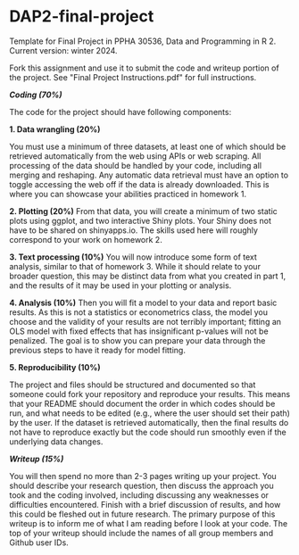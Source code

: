 # DAP2-final-project
Template for Final Project in PPHA 30536, Data and Programming in R 2. Current version: winter 2024.

Fork this assignment and use it to submit the code and writeup portion of the project. See "Final Project Instructions.pdf" for full instructions. 

_**Coding (70%)**_

The code for the project should have following components:

**1.	Data wrangling (20%)**

You must use a minimum of three datasets, at least one of which should be retrieved automatically from the web using APIs or web scraping. All processing of the data should be handled by your code, including all merging and reshaping. Any automatic data retrieval must have an option to toggle accessing the web off if the data is already downloaded. This is where you can showcase your abilities practiced in homework 1.

**2.	Plotting (20%)**
From that data, you will create a minimum of two static plots using ggplot, and two interactive Shiny plots. Your Shiny does not have to be shared on shinyapps.io. The skills used here will roughly correspond to your work on homework 2.

**3.	Text processing (10%)**
You will now introduce some form of text analysis, similar to that of homework 3. While it should relate to your broader question, this may be distinct data from what you created in part 1, and the results of it may be used in your plotting or analysis.

**4.	Analysis (10%)**
Then you will fit a model to your data and report basic results. As this is not a statistics or econometrics class, the model you choose and the validity of your results are not terribly important; fitting an OLS model with fixed effects that has insignificant p-values will not be penalized. The goal is to show you can prepare your data through the previous steps to have it ready for model fitting.

**5.	Reproducibility (10%)**

The project and files should be structured and documented so that someone could fork your repository and reproduce your results. This means that your README should document the order in which codes should be run, and what needs to be edited (e.g., where the user should set their path) by the user. If the dataset is retrieved automatically, then the final results do not have to reproduce exactly but the code should run smoothly even if the underlying data changes.  

_**Writeup (15%)**_

You will then spend no more than 2-3 pages writing up your project. You should describe your research question, then discuss the approach you took and the coding involved, including discussing any weaknesses or difficulties encountered. Finish with a brief discussion of results, and how this could be fleshed out in future research. The primary purpose of this writeup is to inform me of what I am reading before I look at your code.
The top of your writeup should include the names of all group members and Github user IDs.





